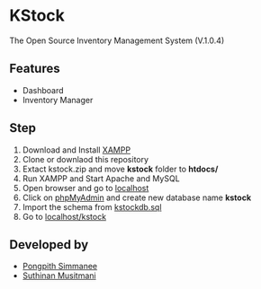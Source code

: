 # KStock
The Open Source Inventory Management System (V.1.0.4)

## Features
* Dashboard
* Inventory Manager

## Step
1. Download and Install [XAMPP](https://www.apachefriends.org/index.html)
2. Clone or downlaod this repository
3. Extact kstock.zip and move **kstock** folder to **htdocs/**
4. Run XAMPP and Start Apache and MySQL
5. Open browser and go to [localhost](http://localhost)
6. Click on [phpMyAdmin](http://localhost/phpmyadmin) and create new database name **kstock**
7. Import the schema from [kstockdb.sql](./kstockdb.sql)
8. Go to [localhost/kstock](http://localhost/kstock)

## Developed by
* [Pongpith Simmanee](https://github.com/pongpith)
* [Suthinan Musitmani](https://github.com/potaesm)

